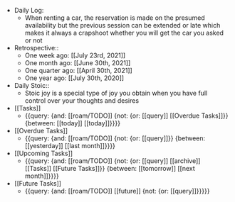 - Daily Log:
    - When renting a car, the reservation is made on the presumed availability but the previous session can be extended or late which makes it always a crapshoot whether you will get the car you asked or not
- Retrospective::
    - One week ago: [[July 23rd, 2021]]
    - One month ago: [[June 30th, 2021]]
    - One quarter ago: [[April 30th, 2021]]
    - One year ago: [[July 30th, 2020]]
- Daily Stoic::
    - Stoic joy is a special type of joy you obtain when you have full control over your thoughts and desires 
- [[Tasks]]
    - {{query: {and: [[roam/TODO]] {not: {or: [[query]] [[Overdue Tasks]]}} {between: [[today]] [[today]]}}}}
- [[Overdue Tasks]]
    - {{query: {and: [[roam/TODO]] {not: {or: [[query]]}} {between: [[yesterday]] [[last month]]}}}}
- [[Upcoming Tasks]]
    - {{query: {and: [[roam/TODO]] {not: {or: [[query]] [[archive]] [[Tasks]] [[Future Tasks]]}} {between: [[tomorrow]] [[next month]]}}}}
- [[Future Tasks]]
    - {{query: {and: [[roam/TODO]] [[future]] {not: {or: [[query]]}}}}}
